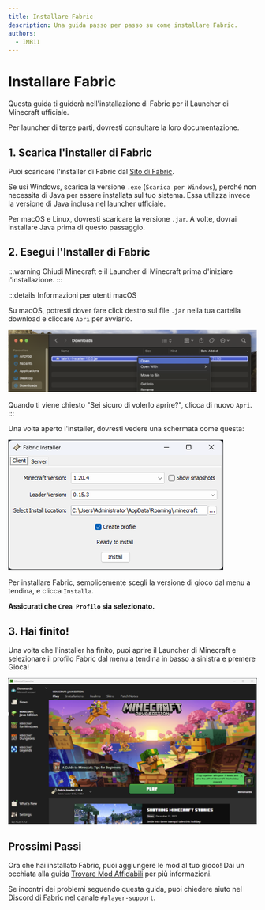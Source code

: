 ```yaml
---
title: Installare Fabric
description: Una guida passo per passo su come installare Fabric.
authors:
  - IMB11
---
```


# Installare Fabric

Questa guida ti guiderà nell'installazione di Fabric per il Launcher di Minecraft ufficiale.

Per launcher di terze parti, dovresti consultare la loro documentazione.

## 1. Scarica l'installer di Fabric

Puoi scaricare l'installer di Fabric dal [Sito di Fabric](https://fabricmc.net/use/).

Se usi Windows, scarica la versione `.exe` (`Scarica per Windows`), perché non necessita di Java per essere installata sul tuo sistema. Essa utilizza invece la versione di Java inclusa nel launcher ufficiale.

Per macOS e Linux, dovresti scaricare la versione `.jar`. A volte, dovrai installare Java prima di questo passaggio.

## 2. Esegui l'Installer di Fabric

:::warning
Chiudi Minecraft e il Launcher di Minecraft prima d'iniziare l'installazione.
:::

:::details Informazioni per utenti macOS

Su macOS, potresti dover fare click destro sul file `.jar` nella tua cartella download e cliccare `Apri` per avviarlo.

![Menu contestuale macOS sull'Installer di Fabric.](/assets/players/installing-fabric/macos-downloads.png)

Quando ti viene chiesto "Sei sicuro di volerlo aprire?", clicca di nuovo `Apri`.
:::

Una volta aperto l'installer, dovresti vedere una schermata come questa:

![Fabric Installer con "Installa" evidenziato.](/assets/players/installing-fabric/installer-screen.png)

Per installare Fabric, semplicemente scegli la versione di gioco dal menu a tendina, e clicca `Installa`.

**Assicurati che `Crea Profilo` sia selezionato.**

## 3. Hai finito!

Una volta che l'installer ha finito, puoi aprire il Launcher di Minecraft e selezionare il profilo Fabric dal menu a tendina in basso a sinistra e premere Gioca!

![Launcher di Minecraft con il profilo Fabric selezionato.](/assets/players/installing-fabric/launcher-screen.png)

## Prossimi Passi

Ora che hai installato Fabric, puoi aggiungere le mod al tuo gioco! Dai un occhiata alla guida [Trovare Mod Affidabili](./finding-mods.md) per più informazioni.

Se incontri dei problemi seguendo questa guida, puoi chiedere aiuto nel [Discord di Fabric](https://discord.gg/v6v4pMv) nel canale `#player-support`.
